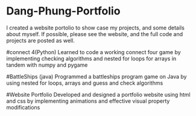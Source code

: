 # Dang-Phung-Portfolio

I created a website portolio to show case my projects, and some details about myself. If possible, please see the website, and the full code and projects are posted as well.









#connect 4(Python)
Learned to code a working connect four game by implementing checking algorithms and nested for loops for arrays in tandem with numpy and pygame


#BattleShips (java)
Programmed a battleships program game on Java by using nested for loops, arrays and guess and check algorithms 


#Website Portfolio
Developed and designed a portfolio website using html and css by implementing animations and effective visual property modifications
